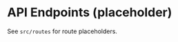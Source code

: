 <!-- TODO: document API endpoints -->
# API Endpoints (placeholder)

See `src/routes` for route placeholders.
